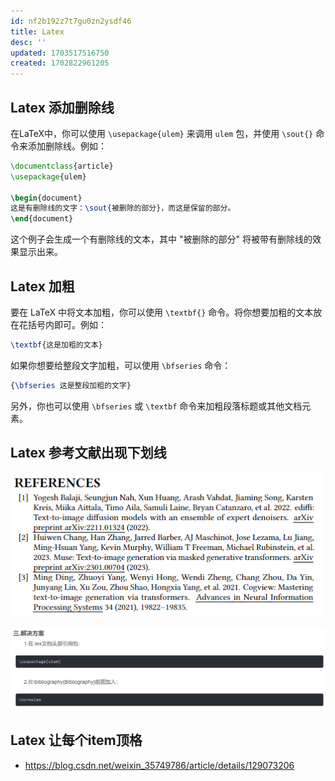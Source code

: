```yaml
---
id: nf2b192z7t7gu0zn2ysdf46
title: Latex
desc: ''
updated: 1703517516750
created: 1702822961205
---
```


## Latex 添加删除线

在LaTeX中，你可以使用 `\usepackage{ulem}` 来调用 `ulem` 包，并使用 `\sout{}` 命令来添加删除线。例如：

```latex
\documentclass{article}
\usepackage{ulem}

\begin{document}
这是有删除线的文字：\sout{被删除的部分}，而这是保留的部分。
\end{document}
```

这个例子会生成一个有删除线的文本，其中 "被删除的部分" 将被带有删除线的效果显示出来。


## Latex 加粗

要在 LaTeX 中将文本加粗，你可以使用 `\textbf{}` 命令。将你想要加粗的文本放在花括号内即可。例如：

```latex
\textbf{这是加粗的文本}
```

如果你想要给整段文字加粗，可以使用 `\bfseries` 命令：

```latex
{\bfseries 这是整段加粗的文字}
```

另外，你也可以使用 `\bfseries` 或 `\textbf` 命令来加粗段落标题或其他文档元素。


## Latex 参考文献出现下划线
![图 0](assets/images/ca0a7c1b9843ebb7a01859dd71ff482a10b0c62c599a3efb03823678db4f726d.png)  

![图 1](assets/images/0de18eca120a36eca4aa4676114e1fbba5e282d7ef6e896393ca0667bdab5bd7.png)  



## Latex 让每个item顶格

* https://blog.csdn.net/weixin_35749786/article/details/129073206
